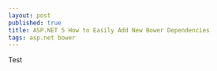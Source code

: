 ```yaml
---
layout: post
published: true
title: ASP.NET 5 How to Easily Add New Bower Dependencies
tags: asp.net bower
---
```


Test